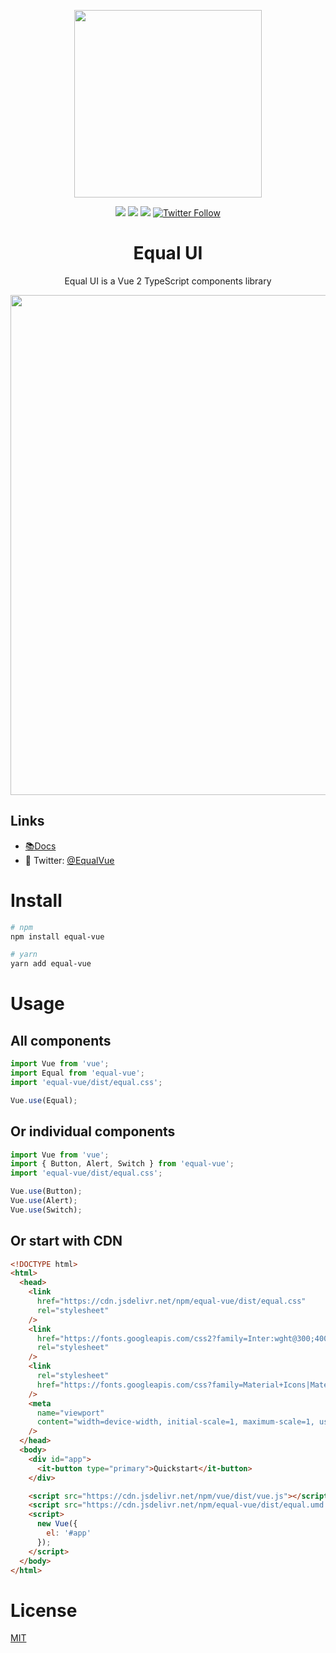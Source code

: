 <p align="center">
  <a href="https://quatrochan.github.io/Equal/">
    <img width="300" src="https://raw.githubusercontent.com/quatrochan/Equal/master/docs/assets/eqqqual.png">
  </a>

<p align="center">
<img src="https://img.shields.io/npm/v/equal-vue?color=blue">
<img src="https://img.shields.io/npm/l/equal-vue">
<img src="https://img.shields.io/npm/dw/equal-vue">

<a href="https://twitter.com/EqualVue">
    <img src="https://img.shields.io/twitter/follow/EqualVue?label=Equal%20Vue&style=social" alt="Twitter Follow">
</a>
</p>
</p>

<h1 align="center">
  Equal UI
</h1>

<div align="center">
Equal UI is a Vue 2 TypeScript components library
<p></p>
 <img width="800" src="https://raw.githubusercontent.com/horpey/Equal/master/docs/assets/equal-preview.png">
</div>

## Links

- [📚Docs](https://quatrochan.github.io/Equal/)
- 🔮 Twitter: [@EqualVue](https://twitter.com/EqualVue)

# Install

```bash
# npm
npm install equal-vue
```

```bash
# yarn
yarn add equal-vue
```

# Usage

## All components

```js
import Vue from 'vue';
import Equal from 'equal-vue';
import 'equal-vue/dist/equal.css';

Vue.use(Equal);
```

## Or individual components

```js
import Vue from 'vue';
import { Button, Alert, Switch } from 'equal-vue';
import 'equal-vue/dist/equal.css';

Vue.use(Button);
Vue.use(Alert);
Vue.use(Switch);
```

## Or start with CDN

```html
<!DOCTYPE html>
<html>
  <head>
    <link
      href="https://cdn.jsdelivr.net/npm/equal-vue/dist/equal.css"
      rel="stylesheet"
    />
    <link
      href="https://fonts.googleapis.com/css2?family=Inter:wght@300;400;500;600;700;900&display=swap"
      rel="stylesheet"
    />
    <link
      rel="stylesheet"
      href="https://fonts.googleapis.com/css?family=Material+Icons|Material+Icons+Outlined"
    />
    <meta
      name="viewport"
      content="width=device-width, initial-scale=1, maximum-scale=1, user-scalable=no, minimal-ui"
    />
  </head>
  <body>
    <div id="app">
      <it-button type="primary">Quickstart</it-button>
    </div>

    <script src="https://cdn.jsdelivr.net/npm/vue/dist/vue.js"></script>
    <script src="https://cdn.jsdelivr.net/npm/equal-vue/dist/equal.umd.js"></script>
    <script>
      new Vue({
        el: '#app'
      });
    </script>
  </body>
</html>
```

# License

[MIT](https://raw.githubusercontent.com/quatrochan/Equal/master/LICENSE)
